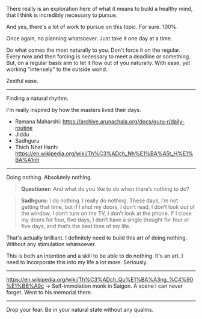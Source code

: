 There really is an exploration here of what it means to build a healthy mind, that I think is incredibly necessary to pursue.

And yes, there's a lot of work to pursue on this topic. For sure. 100%.

Once again, no planning whatsoever. Just take it one day at a time.

Do what comes the most naturally to you. Don't force it on the regular. Every now and then forcing is necessary to meet a deadline or something. But, on a regular basis aim to let it flow out of you naturally. With ease, yet working "intensely" to the outside world.

Zestful ease.

----

Finding a natural rhythm.

I'm really inspired by how the masters lived their days.

- Ramana Maharshi: https://archive.arunachala.org/docs/guru-r/daily-routine
- Jiddu
- Sadhguru
- Thich Nhat Hanh: https://en.wikipedia.org/wiki/Th%C3%ADch_Nh%E1%BA%A5t_H%E1%BA%A1nh

----

Doing nothing. Absolutely nothing.

> **Questioner:** And what do you like to do when there’s nothing to do?

> **Sadhguru:** I do nothing. I really do nothing. These days, I’m not getting that time, but if I shut my doors, I don’t read, I don’t look out of the window, I don’t turn on the TV, I don’t look at the phone. If I close my doors for four, five days, I don’t have a single thought for four or five days, and that’s the best time of my life.

That's actually brilliant. I definitely need to build this art of doing nothing. Without any stimulation whatsoever.

This is both an intention and a skill to be able to do nothing. It's an art. I need to incorporate this into my life a lot more. Seriously.

----

https://en.wikipedia.org/wiki/Th%C3%ADch_Qu%E1%BA%A3ng_%C4%90%E1%BB%A9c -> Self-immolation monk in Saigon. A scene I can never forget. Went to his memorial there.

---

Drop your fear. Be in your natural state without any qualms.

